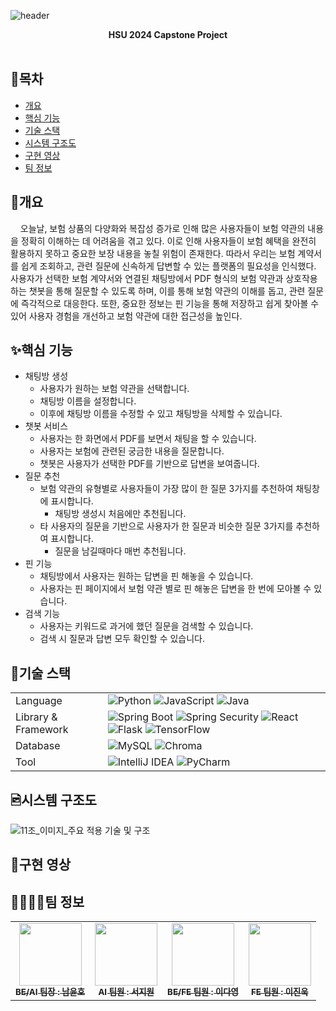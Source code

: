 ![header](https://capsule-render.vercel.app/api?type=waving&height=450&text=무엇이든%20물어보험&fontSize=50&%20&desc=PDF%20기반%20보험약관%20AI%20챗봇%20웹%20서비스&color=auto)
<br>
<div align="center">
  <b>HSU 2024 Capstone Project</b>
</div>
<br>

## 📌목차
* [개요](#개요)
* [핵심 기능](#핵심-기능)
* [기술 스택](#기술-스택)
* [시스템 구조도](#시스템-구조도)
* [구현 영상](#구현-영상)
* [팀 정보](#팀-정보)
## 📍개요
&nbsp;&nbsp;&nbsp;
오늘날, 보험 상품의 다양화와 복잡성 증가로 인해 많은 사용자들이 보험 약관의 내용을 정확히 이해하는 데 어려움을 겪고 있다. 이로 인해 사용자들이 보험 혜택을 완전히 활용하지 못하고 중요한 보장 내용을 놓칠 위험이 존재한다. 따라서 우리는 보험 계약서를 쉽게 조회하고, 관련 질문에 신속하게 답변할 수 있는 플랫폼의 필요성을 인식했다. 사용자가 선택한 보험 계약서와 연결된 채팅방에서 PDF 형식의 보험 약관과 상호작용하는 챗봇을 통해 질문할 수 있도록 하며, 이를 통해 보험 약관의 이해를 돕고, 관련 질문에 즉각적으로 대응한다. 또한, 중요한 정보는 핀 기능을 통해 저장하고 쉽게 찾아볼 수 있어 사용자 경험을 개선하고 보험 약관에 대한 접근성을 높인다.
## ✨핵심 기능
* 채팅방 생성
  * 사용자가 원하는 보험 약관을 선택합니다.
  * 채팅방 이름을 설정합니다.
  * 이후에 채팅방 이름을 수정할 수 있고 채팅방을 삭제할 수 있습니다.
* 챗봇 서비스
  * 사용자는 한 화면에서 PDF를 보면서 채팅을 할 수 있습니다.
  * 사용자는 보험에 관련된 궁금한 내용을 질문합니다.
  * 챗봇은 사용자가 선택한 PDF를 기반으로 답변을 보여줍니다.
* 질문 추천
  * 보험 약관의 유형별로 사용자들이 가장 많이 한 질문 3가지를 추천하여 채팅창에 표시합니다.
    * 채팅방 생성시 처음에만 추천됩니다.
  * 타 사용자의 질문을 기반으로 사용자가 한 질문과 비슷한 질문 3가지를 추천하여 표시합니다.
    * 질문을 남길때마다 매번 추천됩니다.
* 핀 기능
  * 채팅방에서 사용자는 원하는 답변을 핀 해놓을 수 있습니다.
  * 사용자는 핀 페이지에서 보험 약관 별로 핀 해놓은 답변을 한 번에 모아볼 수 있습니다.
* 검색 기능
  * 사용자는 키워드로 과거에 했던 질문을 검색할 수 있습니다.
  * 검색 시 질문과 답변 모두 확인할 수 있습니다.
## 📌기술 스택
<table>
  <tbody>
    <tr>
      <td>Language</td>
      <td>
        <img alt="Python" src ="https://img.shields.io/badge/Python-3776AB.svg?&style=for-the-badge&logo=Python&logoColor=white"/>
        <img alt="JavaScript" src ="https://img.shields.io/badge/JavaScript-F7DF1E.svg?&style=for-the-badge&logo=JavaScript&logoColor=black"/>
        <img alt="Java" src ="https://img.shields.io/badge/Java-1E8CBE.svg?&style=for-the-badge&logo=Java&logoColor=white"/>
      </td>
    </tr>
    <tr>
      <td>Library & Framework</td>
      <td>
        <img alt="Spring Boot" src ="https://img.shields.io/badge/Spring Boot-6DB33F.svg?&style=for-the-badge&logo=Spring Boot&logoColor=white"/>
        <img alt="Spring Security" src ="https://img.shields.io/badge/Spring Security-6DB33F.svg?&style=for-the-badge&logo=Spring Security&logoColor=white"/>
        <img alt="React" src ="https://img.shields.io/badge/React-61DAFB.svg?&style=for-the-badge&logo=React&logoColor=black"/>
        <img alt="Flask" src ="https://img.shields.io/badge/Flask-000000.svg?&style=for-the-badge&logo=Flask&logoColor=white"/>
        <img alt="TensorFlow" src ="https://img.shields.io/badge/TensorFlow-FF6F00.svg?&style=for-the-badge&logo=TensorFlow&logoColor=white"/>
      </td>
    </tr>
    <tr>
      <td>Database</td>
      <td>
        <img alt="MySQL" src ="https://img.shields.io/badge/MySQL-4479A1.svg?&style=for-the-badge&logo=MySQL&logoColor=white"/>
        <img alt="Chroma" src ="https://img.shields.io/badge/Chroma-FC521F.svg?&style=for-the-badge&logo=Chroma&logoColor=white"/>
      </td>
    </tr>
    <tr>
      <td>Tool</td>
      <td>
        <img alt="IntelliJ IDEA" src ="https://img.shields.io/badge/IntelliJ IDEA-000000.svg?&style=for-the-badge&logo=IntelliJ IDEA&logoColor=white"/>
        <img alt="PyCharm" src ="https://img.shields.io/badge/PyCharm-000000.svg?&style=for-the-badge&logo=PyCharm&logoColor=white"/>
      </td>
    </tr>
  </tbody>
</table>

## 🖻시스템 구조도
![11조_이미지_주요 적용 기술 및 구조](https://github.com/yunh0/CapstoneDesign/assets/114940378/0426c4c9-a48a-41b5-9f26-5ad16c6375c0)

## 📸구현 영상
## 👩‍👩‍👧‍👦팀 정보
<table>
  <tbody>
    <tr>
      <td align="center"><a href="https://github.com/yunh0"><img src="https://github.com/yunh0/CapstoneDesign/assets/114940378/1c1f7176-71c5-4ade-8f75-ef13f88141fb" width="100px;" alt=""/><br /><sub><b>BE/AI 팀장 : 남윤호 </b></sub></a><br /></td>
      <td align="center"><a href="https://github.com/jiiwons"><img src="https://github.com/yunh0/CapstoneDesign/assets/114940378/3d1cae53-a032-4674-9360-48226f0ba1a8" width="100px;" alt=""/><br /><sub><b>AI 팀원 : 서지원 </b></sub></a><br /></td>
      <td align="center"><a href="https://github.com/twoallzero"><img src="https://github.com/yunh0/CapstoneDesign/assets/114940378/7dbac6bd-153f-42e7-9392-ea8cf749fc18" width="100px;" alt=""/><br /><sub><b>BE/FE 팀원 : 이다영 </b></sub></a><br /></td>
      <td align="center"><a href="https://github.com/qnfRhczkfltmak12"><img src="https://github.com/yunh0/CapstoneDesign/assets/114940378/c9d05c28-5d41-4094-9851-c306d2ac6aa6" width="100px;" alt=""/><br /><sub><b>FE 팀원 : 이진욱 </b></sub></a><br /></td>
     <tr/>
  </tbody>
</table>
